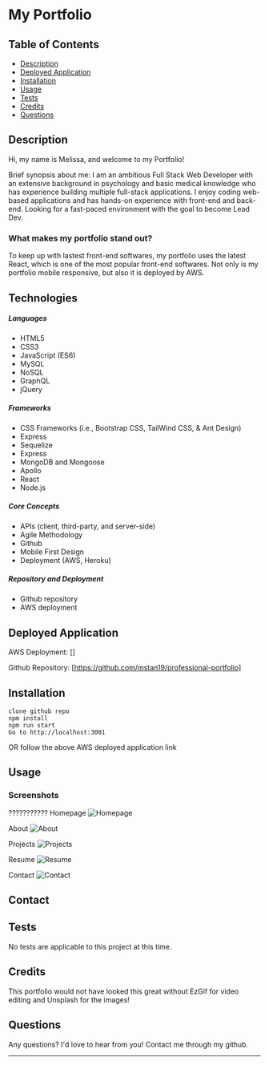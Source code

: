 # My Portfolio

## Table of Contents

-   [Description](#description)
-   [Deployed Application](#deployed-application)
-   [Installation](#installation)
-   [Usage](#usage)
-   [Tests](#tests)
-   [Credits](#credits)
-   [Questions](#questions)

## Description

Hi, my name is Melissa, and welcome to my Portfolio!

Brief synopsis about me: I am an ambitious Full Stack Web Developer with an extensive background in psychology and basic medical knowledge who has experience building multiple full-stack applications. I enjoy coding web-based applications and has hands-on experience with front-end and back-end. Looking for a fast-paced environment with the goal to become Lead Dev.

### What makes my portfolio stand out?

To keep up with lastest front-end softwares, my portfolio uses the latest React, which is one of the most popular front-end softwares. Not only is my portfolio mobile responsive, but also it is deployed by AWS.

## Technologies

##### Languages

-   HTML5
-   CSS3
-   JavaScript (ES6)
-   MySQL
-   NoSQL
-   GraphQL
-   jQuery

##### Frameworks

-   CSS Frameworks (i.e., Bootstrap CSS, TailWind CSS, & Ant Design)
-   Express
-   Sequelize
-   Express
-   MongoDB and Mongoose
-   Apollo
-   React
-   Node.js

##### Core Concepts

-   APIs (client, third-party, and server-side)
-   Agile Methodology
-   Github
-   Mobile First Design
-   Deployment (AWS, Heroku)

##### Repository and Deployment

-   Github repository
-   AWS deployment

## Deployed Application

AWS Deployment: []

Github Repository: [https://github.com/mstan19/professional-portfolio]

## Installation

```
clone github repo
npm install
npm run start
Go to http://localhost:3001
```

OR follow the above AWS deployed application link

## Usage

### Screenshots

???????????
Homepage
![Homepage](./client/src/assets/)

About
![About](./client/src/assets/)

Projects
![Projects](./client/src/assets/)

Resume
![Resume](./client/src/assets/)

Contact
![Contact](./client/src/assets/)

## Contact

## Tests

No tests are applicable to this project at this time.

## Credits

This portfolio would not have looked this great without EzGif for video editing and Unsplash for the images!

## Questions

Any questions? I'd love to hear from you!
Contact me through my github.

---
